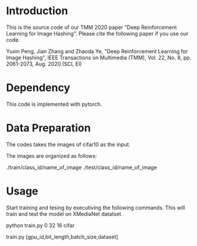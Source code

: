 # Introduction
This is the source code of our TMM 2020 paper "Deep Reinforcement Learning for Image Hashing". Please cite the following paper if you use our code.

Yuxin Peng, Jian Zhang and Zhaoda Ye, "Deep Reinforcement Learning for Image Hashing", IEEE Transactions on Multimedia (TMM), Vol. 22, No. 8, pp. 2061-2073, Aug. 2020.(SCI, EI)

# Dependency

This code is implemented with pytorch.

# Data Preparation

The codes takes the images of cifar10 as the input.

The images are organized as follows:

./train/class_id/name_of_image
./test/class_id/name_of_image

# Usage

Start training and tesing by executiving the following commands. This will train and test the model on XMediaNet datatset. 

python train.py 0 32 16 cifar

train.py [gpu_id,bit_length,batch_size,dataset]


